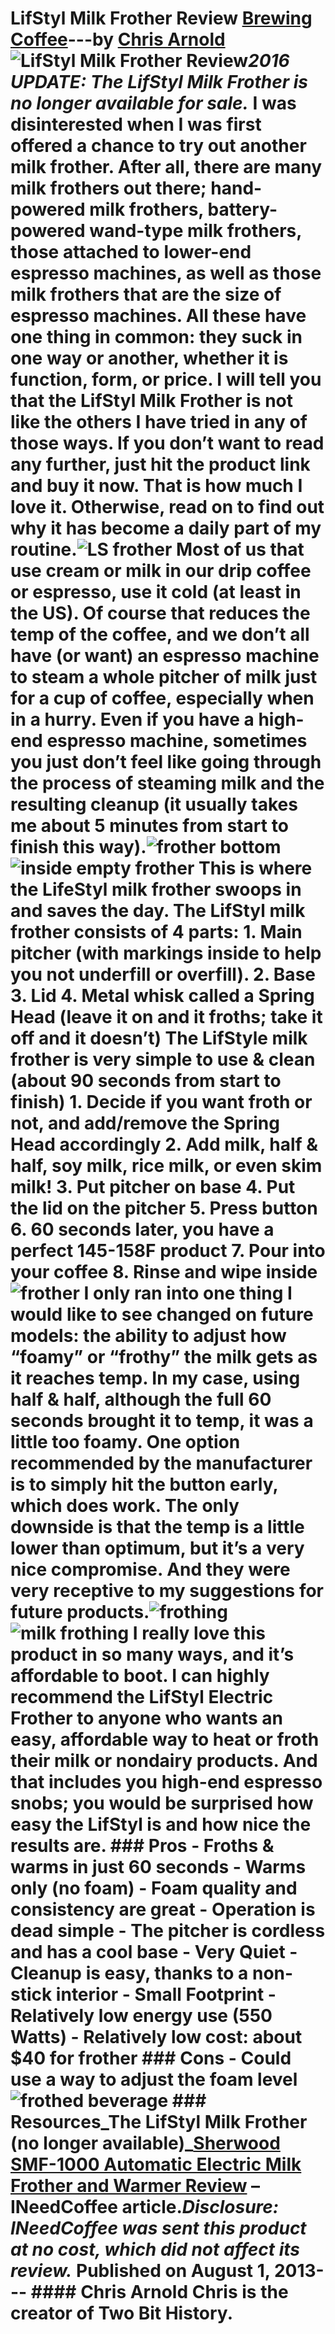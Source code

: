 # LifStyl Milk Frother Review [Brewing Coffee](https://ineedcoffee.com/section/brewing-coffee/)---by [Chris Arnold](https://ineedcoffee.com/by/chris-arnold/)![LifStyl Milk Frother Review](https://ineedcoffee.com/images/posts/lifstyl-milk-frother-review/LS-frother1.jpg)_**2016 UPDATE:** The LifStyl Milk Frother is no longer available for sale._ I was disinterested when I was first offered a chance to try out another milk frother. After all, there are many milk frothers out there; hand-powered milk frothers, battery-powered wand-type milk frothers, those attached to lower-end espresso machines, as well as those milk frothers that are the size of espresso machines. All these have one thing in common: they suck in one way or another, whether it is function, form, or price. I will tell you that the LifStyl Milk Frother is not like the others I have tried in any of those ways. If you don’t want to read any further, just hit the product link and buy it now. That is how much I love it. Otherwise, read on to find out why it has become a daily part of my routine.![LS frother](https://ineedcoffee.com/assets/LS-frother1.FgX3YHtA_1h4biH.webp) Most of us that use cream or milk in our drip coffee or espresso, use it cold (at least in the US). Of course that reduces the temp of the coffee, and we don’t all have (or want) an espresso machine to steam a whole pitcher of milk just for a cup of coffee, especially when in a hurry. Even if you have a high-end espresso machine, sometimes you just don’t feel like going through the process of steaming milk and the resulting cleanup (it usually takes me about 5 minutes from start to finish this way).![frother bottom](https://ineedcoffee.com/assets/frother-bottom-558x650.CuKAE9qs_Z1t5ODh.webp)![inside empty frother](https://ineedcoffee.com/assets/frother-inside-empty.D45BrByF_Z2denWi.webp) This is where the LifeStyl milk frother swoops in and saves the day. The LifStyl milk frother consists of 4 parts: 1. Main pitcher (with markings inside to help you not underfill or overfill). 2. Base 3. Lid 4. Metal whisk called a Spring Head (leave it on and it froths; take it off and it doesn’t) The LifStyle milk frother is very simple to use & clean (about 90 seconds from start to finish) 1. Decide if you want froth or not, and add/remove the Spring Head accordingly 2. Add milk, half & half, soy milk, rice milk, or even skim milk! 3. Put pitcher on base 4. Put the lid on the pitcher 5. Press button 6. 60 seconds later, you have a perfect 145-158F product 7. Pour into your coffee 8. Rinse and wipe inside![frother](https://ineedcoffee.com/assets/frother-1.Bb9k0RQY_1uP1Cm.webp) I only ran into one thing I would like to see changed on future models: the ability to adjust how “foamy” or “frothy” the milk gets as it reaches temp. In my case, using half & half, although the full 60 seconds brought it to temp, it was a little too foamy. One option recommended by the manufacturer is to simply hit the button early, which does work. The only downside is that the temp is a little lower than optimum, but it’s a very nice compromise. And they were very receptive to my suggestions for future products.![frothing](https://ineedcoffee.com/assets/frothing.C70gZzVN_1YhrKg.webp)![milk frothing](https://ineedcoffee.com/assets/milk-frothing.C7h0Y2Kc_Zuki3A.webp) I really love this product in so many ways, and it’s affordable to boot. I can highly recommend the LifStyl Electric Frother to anyone who wants an easy, affordable way to heat or froth their milk or nondairy products. And that includes you high-end espresso snobs; you would be surprised how easy the LifStyl is and how nice the results are. ### Pros - Froths & warms in just 60 seconds - Warms only (no foam) - Foam quality and consistency are great - Operation is dead simple - The pitcher is cordless and has a cool base - Very Quiet - Cleanup is easy, thanks to a non-stick interior - Small Footprint - Relatively low energy use (550 Watts) - Relatively low cost: about $40 for frother ### Cons - Could use a way to adjust the foam level![frothed beverage](https://ineedcoffee.com/assets/frothed-beverage.D14ebxPZ_2k9LqR.webp) ### Resources_The LifStyl Milk Frother (no longer available)_[Sherwood SMF-1000 Automatic Electric Milk Frother and Warmer Review](https://ineedcoffee.com/sherwood-smf-1000-automatic-electric-milk-frother-warmer-review/) – INeedCoffee article._Disclosure: INeedCoffee was sent this product at no cost, which did not affect its review._ Published on August 1, 2013--- #### Chris Arnold Chris is the creator of Two Bit History.